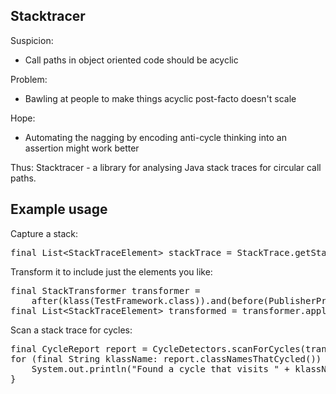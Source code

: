 ## Stacktracer

Suspicion:
* Call paths in object oriented code should be acyclic

Problem:
* Bawling at people to make things acyclic post-facto doesn't scale

Hope:
* Automating the nagging by encoding anti-cycle thinking into an assertion might work better

Thus: Stacktracer - a library for analysing Java stack traces for circular call paths.

## Example usage

Capture a stack:

<pre>
final List&lt;StackTraceElement&gt; stackTrace = StackTrace.getStackTrace();
</pre>

Transform it to include just the elements you like:

<pre>
final StackTransformer transformer = 
    after(klass(TestFramework.class)).and(before(PublisherProxy.class))
final List&lt;StackTraceElement&gt; transformed = transformer.apply(stackTrace);
</pre>

Scan a stack trace for cycles:

<pre>
final CycleReport report = CycleDetectors.scanForCycles(transformed);
for (final String klassName: report.classNamesThatCycled()) {
    System.out.println("Found a cycle that visits " + klassName + " at least twice!");
}
</pre>